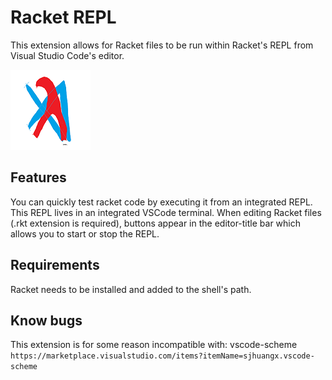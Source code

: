 # Racket REPL

This extension allows for Racket files to be run within Racket's REPL from Visual Studio Code's editor.

![Logo](./images/logo.png)

## Features

You can quickly test racket code by executing it from an integrated REPL.
This REPL lives in an integrated VSCode terminal.
When editing Racket files (.rkt extension is required), buttons appear in the editor-title bar which allows you to start or stop the REPL.

## Requirements

Racket needs to be installed and added to the shell's path. 

## Know bugs

This extension is for some reason incompatible with:
  vscode-scheme
  `https://marketplace.visualstudio.com/items?itemName=sjhuangx.vscode-scheme`